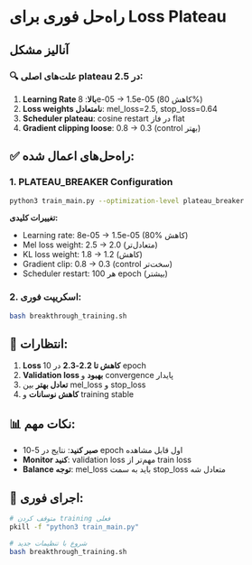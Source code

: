 # راه‌حل فوری برای Loss Plateau
## آنالیز مشکل

### 🔍 علت‌های اصلی plateau در 2.5:

1. **Learning Rate بالا**: 8e-05 → 1.5e-05 (کاهش 80%)
2. **Loss weights نامتعادل**: mel_loss=2.5, stop_loss=0.64
3. **Scheduler plateau**: cosine restart در فاز flat
4. **Gradient clipping loose**: 0.8 → 0.3 (control بهتر)

## ✅ راه‌حل‌های اعمال شده:

### 1. **PLATEAU_BREAKER Configuration**
```bash
python3 train_main.py --optimization-level plateau_breaker
```

**تغییرات کلیدی:**
- Learning rate: 8e-05 → 1.5e-05 (80% کاهش)
- Mel loss weight: 2.5 → 2.0 (متعادل‌تر)
- KL loss weight: 1.8 → 1.2 (کاهش)
- Gradient clip: 0.8 → 0.3 (control سخت‌تر)
- Scheduler restart: هر 100 epoch (بیشتر)

### 2. **اسکریپت فوری:**
```bash
bash breakthrough_training.sh
```

## 🎯 انتظارات:

1. **Loss کاهش تا 2.2-2.3** در 10 epoch
2. **Validation loss بهبود** و convergence پایدار
3. **تعادل بهتر** بین mel_loss و stop_loss
4. **کاهش نوسانات** و training stable

## 📊 نکات مهم:

- **صبر کنید**: نتایج در 5-10 epoch اول قابل مشاهده
- **Monitor کنید**: validation loss مهم‌تر از train loss
- **Balance توجه**: mel_loss باید به سمت stop_loss متعادل شه

## 🚀 اجرای فوری:
```bash
# متوقف کردن training فعلی
pkill -f "python3 train_main.py"

# شروع با تنظیمات جدید
bash breakthrough_training.sh
```